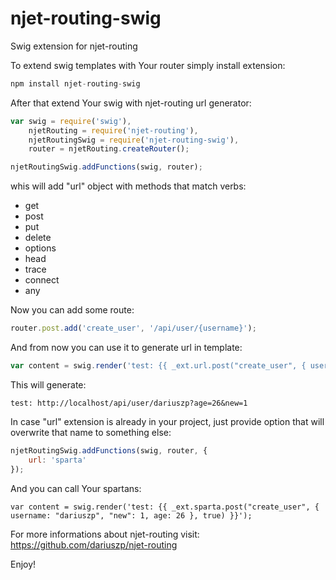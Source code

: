 njet-routing-swig
=================

Swig extension for njet-routing

To extend swig templates with Your router simply install extension:

```JavaScript
npm install njet-routing-swig
```

After that extend Your swig with njet-routing url generator:

```JavaScript
var swig = require('swig'),
    njetRouting = require('njet-routing'),
    njetRoutingSwig = require('njet-routing-swig'),
    router = njetRouting.createRouter();

njetRoutingSwig.addFunctions(swig, router);
```

whis will add "url" object with methods that match verbs:
- get
- post
- put
- delete
- options
- head
- trace
- connect
- any

Now you can add some route:
```JavaScript
router.post.add('create_user', '/api/user/{username}');
```

And from now you can use it to generate url in template:
```JavaScript
var content = swig.render('test: {{ _ext.url.post("create_user", { username: "dariuszp", "new": 1, age: 26 }, true) }}');
```

This will generate:
```
test: http://localhost/api/user/dariuszp?age=26&new=1
```

In case "url" extension is already in your project, just provide option that will overwrite that name to something else:
```JavaScript
njetRoutingSwig.addFunctions(swig, router, {
    url: 'sparta'
});
```

And you can call Your spartans:
```
var content = swig.render('test: {{ _ext.sparta.post("create_user", { username: "dariuszp", "new": 1, age: 26 }, true) }}');
```

For more informations about njet-routing visit:
https://github.com/dariuszp/njet-routing

Enjoy!